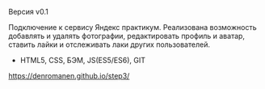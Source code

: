 Версия v0.1

Подключение к сервису Яндекс практикум.
Реализована возможность добавлять и удалять фотографии, редактировать профиль и аватар, ставить лайки и отслеживать лаки других пользователей.

- HTML5, CSS, БЭМ, JS(ES5/ES6), GIT

https://denromanen.github.io/step3/


